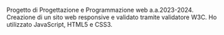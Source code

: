 Progetto di Progettazione e Programmazione web a.a.2023-2024. Creazione di un sito web responsive e validato tramite validatore W3C. Ho utilizzato JavaScript, HTML5 e CSS3.
